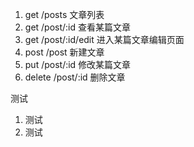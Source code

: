 
1. get /posts 文章列表
2. get /post/:id 查看某篇文章
3. get /post/:id/edit 进入某篇文章编辑页面
4. post /post 新建文章
5. put /post/:id 修改某篇文章
6. delete /post/:id 删除文章


测试
1. 测试
2. 测试
